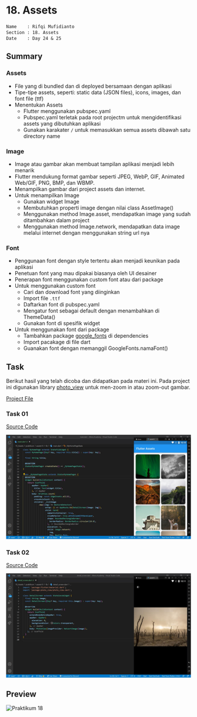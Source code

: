 # 18. Assets

```
Name    : Rifqi Mufidianto 
Section : 18. Assets
Date    : Day 24 & 25
``` 

## Summary
### Assets
- File yang di bundled dan di deployed bersamaan dengan aplikasi
- Tipe-tipe assets, seperti: static data (JSON files), icons, images, dan font file (ttf)
- Menentukan Assets
    - Flutter menggunakan pubspec.yaml
    - Pubspec.yaml terletak pada root projectm untuk mengidentifikasi assets yang dibutuhkan aplikasi
    - Gunakan karakater `/` untuk memasukkan semua assets dibawah satu directory name

### Image
- Image atau gambar akan membuat tampilan aplikasi menjadi lebih menarik
- Flutter mendukung format gambar seperti JPEG, WebP, GIF, Animated Web/GIF, PNG, BMP, dan WBMP.
- Menampilkan gambar dari project assets dan internet.
- Untuk menampilkan Image
    - Gunakan widget Image
    - Membutuhkan properti image dengan nilai class AssetImage()
    - Menggunakan method Image.asset, mendapatkan image yang sudah ditambahkan dalam project
    - Menggunakan method Image.network, mendapatkan data image melalui internet dengan menggunakan string url nya

### Font
- Penggunaan font dengan style tertentu akan menjadi keunikan pada aplikasi
- Penetuan font yang mau dipakai biasanya oleh UI desainer
- Penerapan font menggunakan custom font atau dari package
- Untuk menggunakan custom font
    - Cari dan download font yang diinginkan
    - Import file `.ttf`
    - Daftarkan font di pubspec.yaml
    - Mengatur font sebagai default dengan menambahkan di ThemeData()
    - Gunakan font di spesifik widget
- Untuk menggunakan font dari package
    - Tambahkan package [google_fonts](https://pub.dev/packages/google_fonts) di dependencies
    - Import pacakage di file dart
    - Guanakan font dengan memanggil GoogleFonts.namaFont()


## Task
Berikut hasil yang telah dicoba dan didapatkan pada materi ini. Pada project ini digunakan library [photo_view](https://pub.dev/packages/photo_view) untuk men-zoom in atau zoom-out gambar.

[Project File](./praktikum/assets15/lib/)

### Task 01
[Source Code](./praktikum/assets15/lib/main.dart)

![Screenshoots Tugas 1](./screenshoots/tugas1.jpg)

### Task 02
[Source Code](./praktikum/assets15/lib/detail_screen.dart)

![Screenshoots Tugas 2](./screenshoots/tugas2.jpg)

## Preview

![Praktikum 18](./screenshoots/praktikum15.gif)